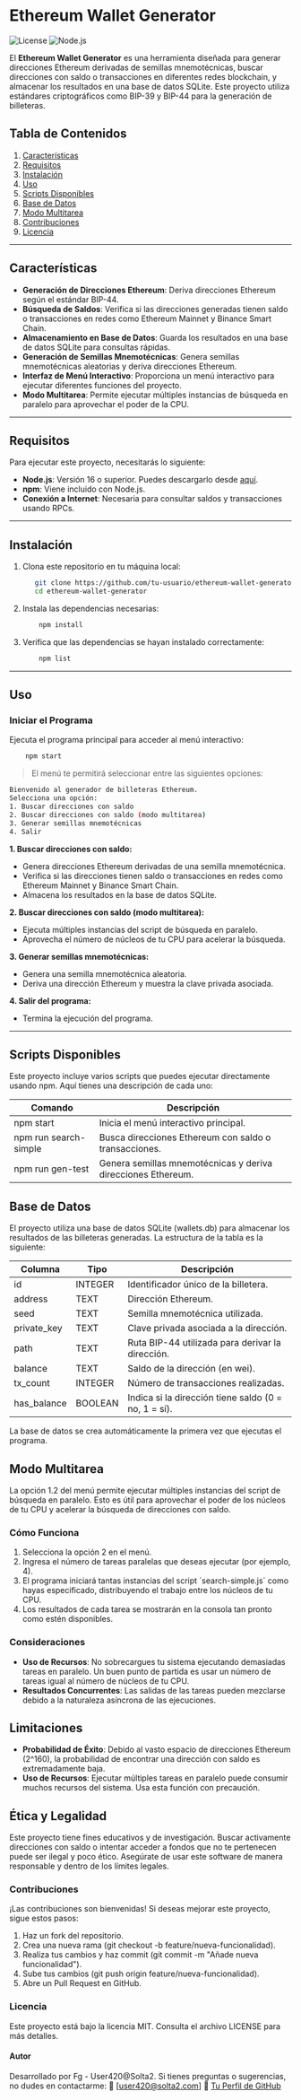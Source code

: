 # Ethereum Wallet Generator

![License](https://img.shields.io/badge/license-MIT-blue.svg) ![Node.js](https://img.shields.io/badge/Node.js-v16%2B-green)

El **Ethereum Wallet Generator** es una herramienta diseñada para generar direcciones Ethereum derivadas de semillas mnemotécnicas, buscar direcciones con saldo o transacciones en diferentes redes blockchain, y almacenar los resultados en una base de datos SQLite. Este proyecto utiliza estándares criptográficos como BIP-39 y BIP-44 para la generación de billeteras.


## Tabla de Contenidos

1. [Características](#características)
2. [Requisitos](#requisitos)
3. [Instalación](#instalación)
4. [Uso](#uso)
5. [Scripts Disponibles](#scripts-disponibles)
6. [Base de Datos](#base-de-datos)
7. [Modo Multitarea](#modo-multitarea)
8. [Contribuciones](#contribuciones)
9. [Licencia](#licencia)

---

## Características

- **Generación de Direcciones Ethereum**: Deriva direcciones Ethereum según el estándar BIP-44.
- **Búsqueda de Saldos**: Verifica si las direcciones generadas tienen saldo o transacciones en redes como Ethereum Mainnet y Binance Smart Chain.
- **Almacenamiento en Base de Datos**: Guarda los resultados en una base de datos SQLite para consultas rápidas.
- **Generación de Semillas Mnemotécnicas**: Genera semillas mnemotécnicas aleatorias y deriva direcciones Ethereum.
- **Interfaz de Menú Interactivo**: Proporciona un menú interactivo para ejecutar diferentes funciones del proyecto.
- **Modo Multitarea**: Permite ejecutar múltiples instancias de búsqueda en paralelo para aprovechar el poder de la CPU.

---

## Requisitos

Para ejecutar este proyecto, necesitarás lo siguiente:

- **Node.js**: Versión 16 o superior. Puedes descargarlo desde [aquí](https://nodejs.org/).
- **npm**: Viene incluido con Node.js.
- **Conexión a Internet**: Necesaria para consultar saldos y transacciones usando RPCs.

---

## Instalación

1. Clona este repositorio en tu máquina local:
	  ```bash
		 git clone https://github.com/tu-usuario/ethereum-wallet-generator.git
		 cd ethereum-wallet-generator
   ```

2. Instala las dependencias necesarias:
	```bash
		npm install
	```

4. Verifica que las dependencias se hayan instalado correctamente:
	```bash
		npm list
	```

---

## Uso
### Iniciar el Programa
Ejecuta el programa principal para acceder al menú interactivo:
```bash
	npm start
```

> El menú te permitirá seleccionar entre las siguientes opciones:

```bash
Bienvenido al generador de billeteras Ethereum.
Selecciona una opción:
1. Buscar direcciones con saldo
2. Buscar direcciones con saldo (modo multitarea)
3. Generar semillas mnemotécnicas
4. Salir
```

**1. Buscar direcciones con saldo:**
   - Genera direcciones Ethereum derivadas de una semilla mnemotécnica.
   - Verifica si las direcciones tienen saldo o transacciones en redes como Ethereum Mainnet y Binance Smart Chain.
   - Almacena los resultados en la base de datos SQLite.

**2. Buscar direcciones con saldo (modo multitarea):**
   - Ejecuta múltiples instancias del script de búsqueda en paralelo.
   - Aprovecha el número de núcleos de tu CPU para acelerar la búsqueda.

**3. Generar semillas mnemotécnicas:**
   - Genera una semilla mnemotécnica aleatoria.
   - Deriva una dirección Ethereum y muestra la clave privada asociada.

**4. Salir del programa:**
   - Termina la ejecución del programa.

---

## Scripts Disponibles
Este proyecto incluye varios scripts que puedes ejecutar directamente usando npm. Aquí tienes una descripción de cada uno:

Comando                  | Descripción
-------------------------|------------------------------------------------------------
npm start               | Inicia el menú interactivo principal.
npm run search-simple   | Busca direcciones Ethereum con saldo o transacciones.
npm run gen-test        | Genera semillas mnemotécnicas y deriva direcciones Ethereum.

## Base de Datos
El proyecto utiliza una base de datos SQLite (wallets.db) para almacenar los resultados de las billeteras generadas. La estructura de la tabla es la siguiente:

Columna       | Tipo         | Descripción
--------------|--------------|---------------------------------------------------------
id           | INTEGER      | Identificador único de la billetera.
address      | TEXT         | Dirección Ethereum.
seed         | TEXT         | Semilla mnemotécnica utilizada.
private_key  | TEXT         | Clave privada asociada a la dirección.
path         | TEXT         | Ruta BIP-44 utilizada para derivar la dirección.
balance      | TEXT         | Saldo de la dirección (en wei).
tx_count     | INTEGER      | Número de transacciones realizadas.
has_balance  | BOOLEAN      | Indica si la dirección tiene saldo (0 = no, 1 = sí).

La base de datos se crea automáticamente la primera vez que ejecutas el programa.

## Modo Multitarea
La opción 1.2 del menú permite ejecutar múltiples instancias del script de búsqueda en paralelo. Esto es útil para aprovechar el poder de los núcleos de tu CPU y acelerar la búsqueda de direcciones con saldo.

### Cómo Funciona
1. Selecciona la opción 2 en el menú.
2. Ingresa el número de tareas paralelas que deseas ejecutar (por ejemplo, 4).
3. El programa iniciará tantas instancias del script ´search-simple.js´ como hayas especificado, distribuyendo el trabajo entre los núcleos de tu CPU.
4. Los resultados de cada tarea se mostrarán en la consola tan pronto como estén disponibles.

### Consideraciones
- **Uso de Recursos**: No sobrecargues tu sistema ejecutando demasiadas tareas en paralelo. Un buen punto de partida es usar un número de tareas igual al número de núcleos de tu CPU.
- **Resultados Concurrentes**: Las salidas de las tareas pueden mezclarse debido a la naturaleza asíncrona de las ejecuciones.

## Limitaciones

- **Probabilidad de Éxito**: Debido al vasto espacio de direcciones Ethereum (2^160), la probabilidad de encontrar una dirección con saldo es extremadamente baja.
- **Uso de Recursos**: Ejecutar múltiples tareas en paralelo puede consumir muchos recursos del sistema. Usa esta función con precaución.

## Ética y Legalidad

Este proyecto tiene fines educativos y de investigación. Buscar activamente direcciones con saldo o intentar acceder a fondos que no te pertenecen puede ser ilegal y poco ético. Asegúrate de usar este software de manera responsable y dentro de los límites legales.

### Contribuciones
¡Las contribuciones son bienvenidas! Si deseas mejorar este proyecto, sigue estos pasos:
1. Haz un fork del repositorio.
2. Crea una nueva rama (git checkout -b feature/nueva-funcionalidad).
3. Realiza tus cambios y haz commit (git commit -m "Añade nueva funcionalidad").
4. Sube tus cambios (git push origin feature/nueva-funcionalidad).
5. Abre un Pull Request en GitHub.

### Licencia
Este proyecto está bajo la licencia MIT. Consulta el archivo LICENSE para más detalles.

#### Autor 
Desarrollado por Fg - User420@Solta2.
Si tienes preguntas o sugerencias, no dudes en contactarme:
📧 [user420@solta2.com]
🔗 [Tu Perfil de GitHub](https://github.com/solta2-420)